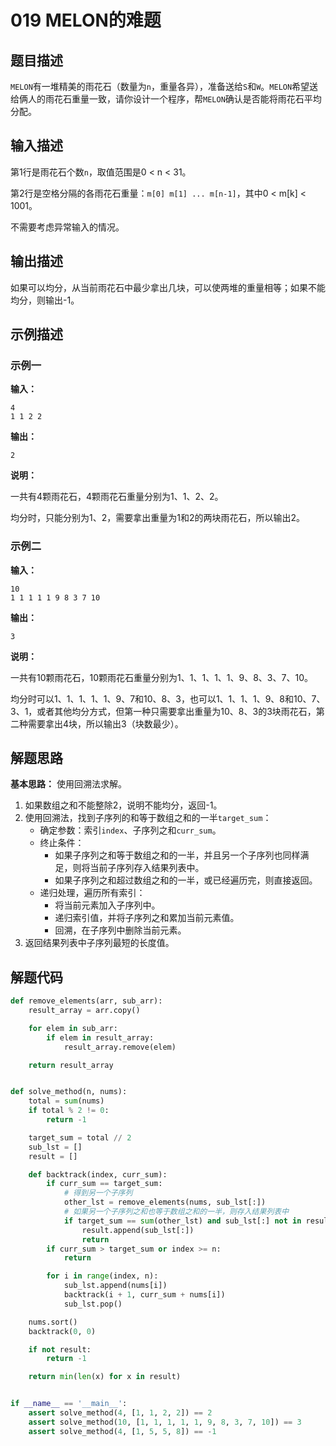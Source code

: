 # 019 MELON的难题

## 题目描述

`MELON`有一堆精美的雨花石（数量为`n`，重量各异），准备送给`S`和`W`。`MELON`希望送给俩人的雨花石重量一致，请你设计一个程序，帮`MELON`确认是否能将雨花石平均分配。

## 输入描述

第1行是雨花石个数`n`，取值范围是0 < n < 31。

第2行是空格分隔的各雨花石重量：`m[0] m[1] ... m[n-1]`，其中0 < m[k] < 1001。

不需要考虑异常输入的情况。

## 输出描述

如果可以均分，从当前雨花石中最少拿出几块，可以使两堆的重量相等；如果不能均分，则输出-1。

## 示例描述

### 示例一

**输入：**
```text
4
1 1 2 2
```

**输出：**
```text
2
```

**说明：**  

一共有4颗雨花石，4颗雨花石重量分别为1、1、2、2。

均分时，只能分别为1、2，需要拿出重量为1和2的两块雨花石，所以输出2。

### 示例二

**输入：**
```text
10
1 1 1 1 1 9 8 3 7 10
```

**输出：**
```text
3
```

**说明：**  

一共有10颗雨花石，10颗雨花石重量分别为1、1、1、1、1、9、8、3、7、10。

均分时可以1、1、1、1、1、9、7和10、8、3，也可以1、1、1、1、9、8和10、7、3、1，或者其他均分方式，但第一种只需要拿出重量为10、8、3的3块雨花石，第二种需要拿出4块，所以输出3（块数最少）。

## 解题思路

**基本思路：** 使用回溯法求解。

1. 如果数组之和不能整除2，说明不能均分，返回-1。
2. 使用回溯法，找到子序列的和等于数组之和的一半`target_sum`：
    - 确定参数：索引`index`、子序列之和`curr_sum`。
    - 终止条件：
        - 如果子序列之和等于数组之和的一半，并且另一个子序列也同样满足，则将当前子序列存入结果列表中。
        - 如果子序列之和超过数组之和的一半，或已经遍历完，则直接返回。
    - 递归处理，遍历所有索引：
        - 将当前元素加入子序列中。
        - 递归索引值，并将子序列之和累加当前元素值。
        - 回溯，在子序列中删除当前元素。
3. 返回结果列表中子序列最短的长度值。

## 解题代码

```python
def remove_elements(arr, sub_arr):
    result_array = arr.copy()

    for elem in sub_arr:
        if elem in result_array:
            result_array.remove(elem)

    return result_array


def solve_method(n, nums):
    total = sum(nums)
    if total % 2 != 0:
        return -1

    target_sum = total // 2
    sub_lst = []
    result = []

    def backtrack(index, curr_sum):
        if curr_sum == target_sum:
            # 得到另一个子序列
            other_lst = remove_elements(nums, sub_lst[:])
            # 如果另一个子序列之和也等于数组之和的一半，则存入结果列表中
            if target_sum == sum(other_lst) and sub_lst[:] not in result:
                result.append(sub_lst[:])
                return
        if curr_sum > target_sum or index >= n:
            return

        for i in range(index, n):
            sub_lst.append(nums[i])
            backtrack(i + 1, curr_sum + nums[i])
            sub_lst.pop()

    nums.sort()
    backtrack(0, 0)

    if not result:
        return -1

    return min(len(x) for x in result)


if __name__ == '__main__':
    assert solve_method(4, [1, 1, 2, 2]) == 2
    assert solve_method(10, [1, 1, 1, 1, 1, 9, 8, 3, 7, 10]) == 3
    assert solve_method(4, [1, 5, 5, 8]) == -1
```
